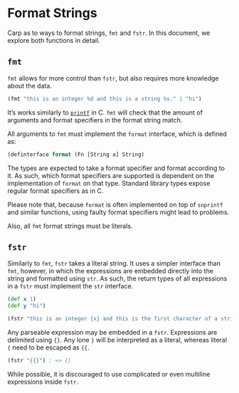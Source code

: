 # Format Strings

Carp as to ways to format strings, `fmt` and `fstr`. In this document, we
explore both functions in detail.

## `fmt`

`fmt` allows for more control than `fstr`, but also requires more knowledge
about the data.

```clojure
(fmt "this is an integer %d and this is a string %s." 1 "hi")
```

It’s works similarly to [`printf`](https://en.wikipedia.org/wiki/Printf_format_string)
in C. `fmt` will check that the amount of arguments and format specifiers in
the format string match.

All arguments to `fmt` must implement the `format` interface, which is defined
as:

```clojure
(definterface format (Fn [String a] String)
```

The types are expected to take a format specifier and format according to it.
As such, which format specifiers are supported is dependent on the
implementation of `format` on that type. Standard library types expose regular
format specifiers as in C.

Please note that, because `format` is often implemented on top of `snprintf`
and similar functions, using faulty format specifiers might lead to problems.

Also, all `fmt` format strings must be literals.

## `fstr`

Similarly to `fmt`, `fstr` takes a literal string. It uses a simpler interface
than `fmt`, however, in which the expressions are embedded directly into the
string and formatted using `str`. As such, the return types of all expressions
in a `fstr` must implement the `str` interface.

```clojure
(def x 1)
(def y "hi")

(fstr "this is an integer {x} and this is the first character of a string {(head x)}")
```

Any parseable expression may be  embedded in a `fstr`. Expressions are
delimited using `{}`. Any lone `}` will be  interpreted as a literal, whereas
literal `{` need to be escaped as `{{`.

```clojure
(fstr "{{}") ; => {}
```

While possible, it is discouraged to use complicated or even multiline
expressions inside `fstr`.
